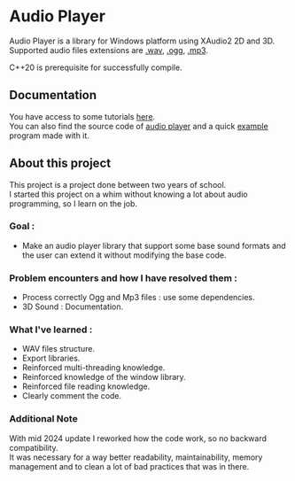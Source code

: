 # Audio Player 

Audio Player is a library for Windows platform using XAudio2 2D and 3D.<br />
Supported audio files extensions are [.wav](https://en.wikipedia.org/wiki/WAV), [.ogg](https://en.wikipedia.org/wiki/Ogg), [.mp3](https://en.wikipedia.org/wiki/MP3).

C++20 is prerequisite for successfully compile. 

## Documentation

You have access to some tutorials [here](https://github.com/CuriousTama/AudioPlayer/wiki/Tutorials).<br />
You can also find the source code of [audio player](https://github.com/CuriousTama/AudioPlayer/tree/main/Audio%20player) and a quick [example](https://github.com/CuriousTama/AudioPlayer/tree/main/Example) program made with it.

## About this project

This project is a project done between two years of school.<br />
I started this project on a whim without knowing a lot about audio programming, so I learn on the job.

### Goal :
- Make an audio player library that support some base sound formats and the user can extend it without modifying the base code.

### Problem encounters and how I have resolved them : 
- Process correctly Ogg and Mp3 files : use some dependencies.  
- 3D Sound : Documentation.

### What I've learned :
- WAV files structure.
- Export libraries.
- Reinforced multi-threading knowledge.
- Reinforced knowledge of the window library.
- Reinforced file reading knowledge.
- Clearly comment the code.

### Additional Note
With mid 2024 update I reworked how the code work, so no backward compatibility.<br />
It was necessary for a way better readability, maintainability, memory management and to clean a lot of bad practices that was in there.
